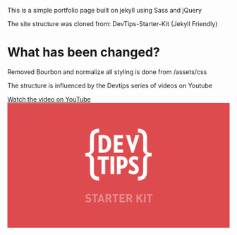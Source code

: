 This is a simple portfolio page built on jekyll using
Sass and jQuery

The site structure was cloned from:
DevTips-Starter-Kit (Jekyll Friendly)

What has been changed?
========================
Removed Bourbon and normalize all styling is done from /assets/css

The structure is influenced by the Devtips series of videos on Youtube


<a href="http://www.youtube.com/watch?feature=player_embedded&v=GTBaQ2DcGUk
" target="_blank">
Watch the video on YouTube
<img src="thumbnail.png"
alt="Watch the video on youtube" />

</a>
